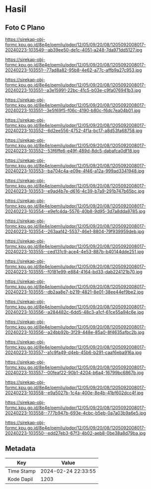 # Hasil

## Foto C Plano

https://sirekap-obj-formc.kpu.go.id/8e4e/pemilu/pdpr/12/05/09/20/08/1205092008017-20240223-103549--ab39ee50-de1c-4051-a248-7da971dd5127.jpg

https://sirekap-obj-formc.kpu.go.id/8e4e/pemilu/pdpr/12/05/09/20/08/1205092008017-20240223-103551--77ad8a82-95b8-4e62-a77c-affb9a27c953.jpg

https://sirekap-obj-formc.kpu.go.id/8e4e/pemilu/pdpr/12/05/09/20/08/1205092008017-20240223-103551--a3e15991-22bc-41c5-b03e-c9fa076941b3.jpg

https://sirekap-obj-formc.kpu.go.id/8e4e/pemilu/pdpr/12/05/09/20/08/1205092008017-20240223-103551--3e5f69f5-f06c-4190-b80c-f6dc7ea04b01.jpg

https://sirekap-obj-formc.kpu.go.id/8e4e/pemilu/pdpr/12/05/09/20/08/1205092008017-20240223-103552--6d2ee556-4752-4f1a-bc17-a8d53fa68758.jpg

https://sirekap-obj-formc.kpu.go.id/8e4e/pemilu/pdpr/12/05/09/20/08/1205092008017-20240223-103552--53f6ffe6-e49f-489d-8dc5-dabafca0df18.jpg

https://sirekap-obj-formc.kpu.go.id/8e4e/pemilu/pdpr/12/05/09/20/08/1205092008017-20240223-103553--ba704c4a-e09e-4f46-a12a-999ad3341948.jpg

https://sirekap-obj-formc.kpu.go.id/8e4e/pemilu/pdpr/12/05/09/20/08/1205092008017-20240223-103553--e9ad4b7e-d616-4c39-b7a9-291b747b65bc.jpg

https://sirekap-obj-formc.kpu.go.id/8e4e/pemilu/pdpr/12/05/09/20/08/1205092008017-20240223-103554--e9efc4da-5576-40b8-9d95-3d7a8dda8785.jpg

https://sirekap-obj-formc.kpu.go.id/8e4e/pemilu/pdpr/12/05/09/20/08/1205092008017-20240223-103554--263aaf42-5537-46e1-8804-79f939959deb.jpg

https://sirekap-obj-formc.kpu.go.id/8e4e/pemilu/pdpr/12/05/09/20/08/1205092008017-20240223-103555--ced131c9-ace4-4e53-887b-b40144dde251.jpg

https://sirekap-obj-formc.kpu.go.id/8e4e/pemilu/pdpr/12/05/09/20/08/1205092008017-20240223-103555--f0181e99-e884-4164-bd33-dab224121b70.jpg

https://sirekap-obj-formc.kpu.go.id/8e4e/pemilu/pdpr/12/05/09/20/08/1205092008017-20240223-103555--db2aa8e7-b219-4821-8e01-38ee44ef9be2.jpg

https://sirekap-obj-formc.kpu.go.id/8e4e/pemilu/pdpr/12/05/09/20/08/1205092008017-20240223-103556--a284482c-6dd5-48c3-a1cf-61ce55a94c6e.jpg

https://sirekap-obj-formc.kpu.go.id/8e4e/pemilu/pdpr/12/05/09/20/08/1205092008017-20240223-103556--a24bb92b-3f29-448e-85a0-8f4635afbc2b.jpg

https://sirekap-obj-formc.kpu.go.id/8e4e/pemilu/pdpr/12/05/09/20/08/1205092008017-20240223-103557--a1c9fa49-d4eb-45b6-b291-caaf6eba916a.jpg

https://sirekap-obj-formc.kpu.go.id/8e4e/pemilu/pdpr/12/05/09/20/08/1205092008017-20240223-103557--00feaf22-90b1-4204-b6a4-16799bc6867b.jpg

https://sirekap-obj-formc.kpu.go.id/8e4e/pemilu/pdpr/12/05/09/20/08/1205092008017-20240223-103558--e9a5027b-1c4a-400e-8e4b-41bf602dcc4f.jpg

https://sirekap-obj-formc.kpu.go.id/8e4e/pemilu/pdpr/12/05/09/20/08/1205092008017-20240223-103558--777b947b-693e-4cbc-b5eb-0a7a03b9a6e5.jpg

https://sirekap-obj-formc.kpu.go.id/8e4e/pemilu/pdpr/12/05/09/20/08/1205092008017-20240223-103550--edd27eb3-67f3-4b02-aeb8-0be38a8d79ba.jpg


## Metadata

| Key        | Value               |
| ---------- | ------------------- |
| Time Stamp | 2024-02-24 22:33:55 |
| Kode Dapil | 1203                |



